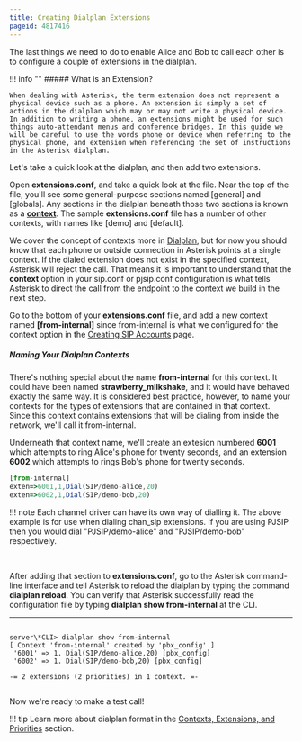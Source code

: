 ```yaml
---
title: Creating Dialplan Extensions
pageid: 4817416
---
```


The last things we need to do to enable Alice and Bob to call each other is to configure a couple of extensions in the dialplan.




!!! info ""
    ##### What is an Extension?

    When dealing with Asterisk, the term extension does not represent a physical device such as a phone. An extension is simply a set of actions in the dialplan which may or may not write a physical device. In addition to writing a phone, an extensions might be used for such things auto-attendant menus and conference bridges. In this guide we will be careful to use the words phone or device when referring to the physical phone, and extension when referencing the set of instructions in the Asterisk dialplan.

      
[//]: # (end-info)



Let's take a quick look at the dialplan, and then add two extensions.

Open **extensions.conf**, and take a quick look at the file. Near the top of the file, you'll see some general-purpose sections named [general] and [globals]. Any sections in the dialplan beneath those two sections is known as a [**context**](/Configuration/Dialplan/Contexts-Extensions-and-Priorities). The sample **extensions.conf** file has a number of other contexts, with names like [demo] and [default].

We cover the concept of contexts more in [Dialplan](/Configuration/Dialplan), but for now you should know that each phone or outside connection in Asterisk points at a single context. If the dialed extension does not exist in the specified context, Asterisk will reject the call. That means it is important to understand that the **context** option in your sip.conf or pjsip.conf configuration is what tells Asterisk to direct the call from the endpoint to the context we build in the next step.

Go to the bottom of your **extensions.conf** file, and add a new context named **[from-internal]** since from-internal is what we configured for the context option in the [Creating SIP Accounts](/Creating-SIP-Accounts) page.

##### Naming Your Dialplan Contexts

There's nothing special about the name **from-internal** for this context. It could have been named **strawberry_milkshake**, and it would have behaved exactly the same way. It is considered best practice, however, to name your contexts for the types of extensions that are contained in that context. Since this context contains extensions that will be dialing from inside the network, we'll call it from-internal.

Underneath that context name, we'll create an extesion numbered **6001** which attempts to ring Alice's phone for twenty seconds, and an extension **6002** which attempts to rings Bob's phone for twenty seconds.




```javascript title=" " linenums="1"
[from-internal]
exten=>6001,1,Dial(SIP/demo-alice,20)
exten=>6002,1,Dial(SIP/demo-bob,20)

```




!!! note 
    Each channel driver can have its own way of dialling it. The above example is for use when dialing chan_sip extensions. If you are using PJSIP then you would dial "PJSIP/demo-alice" and "PJSIP/demo-bob" respectively.

      
[//]: # (end-note)



 

After adding that section to **extensions.conf**, go to the Asterisk command-line interface and tell Asterisk to reload the dialplan by typing the command **dialplan reload**. You can verify that Asterisk successfully read the configuration file by typing **dialplan show from-internal** at the CLI.




---

  
  


```

server\*CLI> dialplan show from-internal
[ Context 'from-internal' created by 'pbx_config' ]
 '6001' => 1. Dial(SIP/demo-alice,20) [pbx_config]
 '6002' => 1. Dial(SIP/demo-bob,20) [pbx_config]

-= 2 extensions (2 priorities) in 1 context. =-  


```


Now we're ready to make a test call!




!!! tip 
    Learn more about dialplan format in the [Contexts, Extensions, and Priorities](/Configuration/Dialplan/Contexts-Extensions-and-Priorities) section.

      
[//]: # (end-tip)



